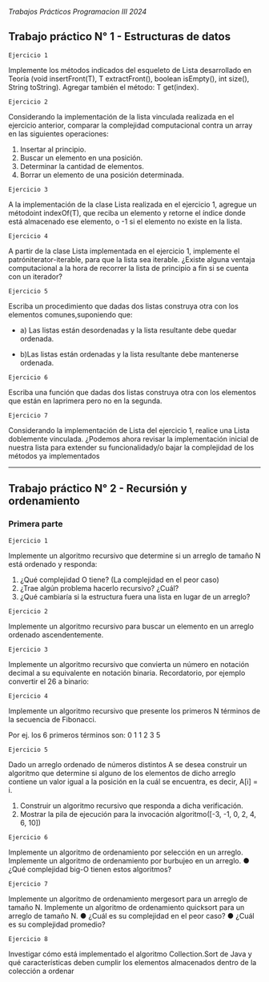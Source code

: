 <em> Trabajos Prácticos Programacion III 2024 </em>

## Trabajo práctico N° 1 - Estructuras de datos
`Ejercicio 1`

Implemente los métodos indicados del esqueleto de Lista desarrollado en Teoría (void insertFront(T), T extractFront(), boolean isEmpty(), int size(), String toString). Agregar también el método: T get(index).

`Ejercicio 2`

Considerando la implementación de la lista vinculada realizada en el ejercicio anterior, comparar la complejidad computacional contra un array en las siguientes operaciones:
1. Insertar al principio.
2. Buscar un elemento en una posición.
3. Determinar la cantidad de elementos.
4. Borrar un elemento de una posición determinada.

`Ejercicio 3`

A la implementación de la clase Lista realizada en el ejercicio 1, agregue un métodoint indexOf(T), que reciba un elemento y retorne el índice donde está almacenado ese elemento, o -1 si el elemento no existe en la lista.

`Ejercicio 4`

A partir de la clase Lista implementada en el ejercicio 1, implemente el patróniterator-iterable, para que la lista sea iterable. ¿Existe alguna ventaja computacional a la hora de recorrer la lista de principio a fin si se cuenta con un iterador?

`Ejercicio 5`

Escriba un procedimiento que dadas dos listas construya otra con los elementos comunes,suponiendo que: 

* a) Las listas están desordenadas y la lista resultante debe quedar ordenada. 

* b)Las listas están ordenadas y la lista resultante debe mantenerse ordenada.

`Ejercicio 6`

Escriba una función que dadas dos listas construya otra con los elementos que están en laprimera pero no en la segunda.

`Ejercicio 7`

Considerando la implementación de Lista del ejercicio 1, realice una Lista doblemente vinculada. ¿Podemos ahora revisar la implementación inicial de nuestra lista para extender su funcionalidady/o bajar la complejidad de los métodos ya implementados

***

## Trabajo práctico N° 2 -  Recursión y ordenamiento
### Primera parte
`Ejercicio 1`

Implemente un algoritmo recursivo que determine si un arreglo de tamaño N está ordenado y responda:
1. ¿Qué complejidad O tiene? (La complejidad en el peor caso)
2. ¿Trae algún problema hacerlo recursivo? ¿Cuál?
3. ¿Qué cambiaría si la estructura fuera una lista en lugar de un arreglo?

   
`Ejercicio 2`

Implemente un algoritmo recursivo para buscar un elemento en un arreglo ordenado ascendentemente.

`Ejercicio 3`

Implemente un algoritmo recursivo que convierta un número en notación decimal a su equivalente en notación binaria. Recordatorio, por ejemplo convertir el 26 a binario:

`Ejercicio 4`

Implemente un algoritmo recursivo que presente los primeros N términos de la secuencia de Fibonacci. 

Por ej. los 6 primeros términos son: 0 1 1 2 3 5

`Ejercicio 5`

Dado un arreglo ordenado de números distintos A se desea construir un algoritmo que determine si alguno de los elementos de dicho arreglo contiene un valor igual a la posición en la cuál se encuentra, es decir, A[i] = i.
1. Construir un algoritmo recursivo que responda a dicha verificación.
2. Mostrar la pila de ejecución para la invocación algoritmo([-3, -1, 0, 2, 4, 6, 10])

   
`Ejercicio 6`

Implemente un algoritmo de ordenamiento por selección en un arreglo.
Implemente un algoritmo de ordenamiento por burbujeo en un arreglo.
● ¿Qué complejidad big-O tienen estos algoritmos?

`Ejercicio 7`

Implemente un algoritmo de ordenamiento mergesort para un arreglo de tamaño N.
Implemente un algoritmo de ordenamiento quicksort para un arreglo de tamaño N.
● ¿Cuál es su complejidad en el peor caso?
● ¿Cuál es su complejidad promedio?

`Ejercicio 8`

Investigar cómo está implementado el algoritmo Collection.Sort de Java y qué características
deben cumplir los elementos almacenados dentro de la colección a ordenar
